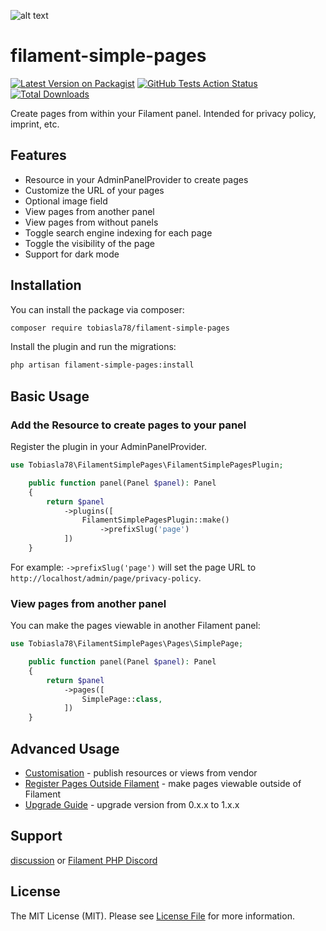 ![alt text](https://i.imgur.com/gYZilCK.jpeg)

# filament-simple-pages

[![Latest Version on Packagist](https://img.shields.io/packagist/v/tobiasla78/filament-simple-pages.svg?style=flat-square)](https://packagist.org/packages/tobiasla78/filament-simple-pages)
[![GitHub Tests Action Status](https://img.shields.io/github/actions/workflow/status/tobiasla78/filament-simple-pages/run-tests.yml?branch=main&label=tests&style=flat-square)](https://github.com/tobiasla78/filament-simple-pages/actions?query=workflow%3Arun-tests+branch%3Amain)
[![Total Downloads](https://img.shields.io/packagist/dt/tobiasla78/filament-simple-pages.svg?style=flat-square)](https://packagist.org/packages/tobiasla78/filament-simple-pages)

Create pages from within your Filament panel. Intended for privacy policy, imprint, etc.

## Features
- Resource in your AdminPanelProvider to create pages
- Customize the URL of your pages
- Optional image field
- View pages from another panel
- View pages from without panels
- Toggle search engine indexing for each page
- Toggle the visibility of the page
- Support for dark mode

## Installation

You can install the package via composer:

```bash
composer require tobiasla78/filament-simple-pages
```

Install the plugin and run the migrations:

```bash
php artisan filament-simple-pages:install
```

## Basic Usage

### Add the Resource to create pages to your panel

Register the plugin in your AdminPanelProvider.

```php
use Tobiasla78\FilamentSimplePages\FilamentSimplePagesPlugin;

    public function panel(Panel $panel): Panel
    {
        return $panel
            ->plugins([
                FilamentSimplePagesPlugin::make()
                    ->prefixSlug('page')
            ])
    }
```

For example: `->prefixSlug('page')` will set the page URL to `http://localhost/admin/page/privacy-policy`.

### View pages from another panel

You can make the pages viewable in another Filament panel:

```php
use Tobiasla78\FilamentSimplePages\Pages\SimplePage;

    public function panel(Panel $panel): Panel
    {
        return $panel
            ->pages([
                SimplePage::class,
            ])
    }
```

## Advanced Usage
- [Customisation](docs/customisation.md) - publish resources or views from vendor
- [Register Pages Outside Filament](docs/pages-outside-filament.md) - make pages viewable outside of Filament
- [Upgrade Guide](docs/upgrading.md) - upgrade version from 0.x.x to 1.x.x

## Support

[discussion](https://github.com/tobiasla78/filament-simple-pages/discussions) or [Filament PHP Discord](https://discord.com/channels/883083792112300104/1252364577228853389)

## License

The MIT License (MIT). Please see [License File](LICENSE.md) for more information.
